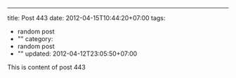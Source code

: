 ---
title: Post 443
date: 2012-04-15T10:44:20+07:00
tags:
  - random post
  - ""
category:
  - random post
  - ""
updated: 2012-04-12T23:05:50+07:00

This is content of post 443